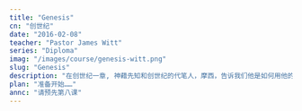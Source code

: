 ```yaml
---
title: "Genesis"
cn: "创世纪"
date: "2016-02-08"
teacher: "Pastor James Witt"
series: "Diploma"
imag: "/images/course/genesis-witt.png"
slug: "Genesis"
description: "在创世纪一章, 神藉先知和创世纪的代笔人，摩西，告诉我们他是如何用他的大能奇妙地创造了天地万物."
plan: "准备开始……"
annc: "请预先第八课"
---
```

